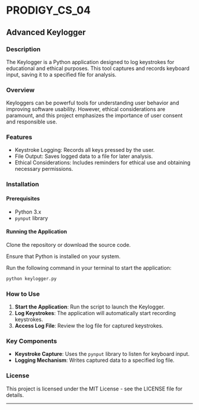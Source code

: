 # PRODIGY_CS_04

## Advanced Keylogger

### Description
The Keylogger is a Python application designed to log keystrokes for educational and ethical purposes. This tool captures and records keyboard input, saving it to a specified file for analysis. 

### Overview
Keyloggers can be powerful tools for understanding user behavior and improving software usability. However, ethical considerations are paramount, and this project emphasizes the importance of user consent and responsible use.

### Features
- Keystroke Logging: Records all keys pressed by the user.
- File Output: Saves logged data to a file for later analysis.
- Ethical Considerations: Includes reminders for ethical use and obtaining necessary permissions.

### Installation
#### Prerequisites
- Python 3.x
- `pynput` library

#### Running the Application
Clone the repository or download the source code.

Ensure that Python is installed on your system.

Run the following command in your terminal to start the application:
```bash
python keylogger.py
```

### How to Use
1. **Start the Application**: Run the script to launch the Keylogger.
2. **Log Keystrokes**: The application will automatically start recording keystrokes.
3. **Access Log File**: Review the log file for captured keystrokes.

### Key Components
- **Keystroke Capture**: Uses the `pynput` library to listen for keyboard input.
- **Logging Mechanism**: Writes captured data to a specified log file.

### License
This project is licensed under the MIT License - see the LICENSE file for details.

---
